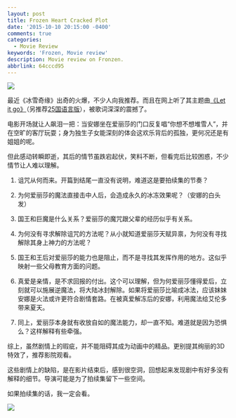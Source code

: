 ```yaml
---
layout: post
title: Frozen Heart Cracked Plot
date: '2015-10-10 20:15:00 -0400'
comments: true
categories:
  - Movie Review
keywords: 'Frozen, Movie review'
description: Movie review on Fronzen.
abbrlink: 64cccd95
---
```

![](http://images6.fanpop.com/image/photos/36000000/Frozen-image-frozen-36065977-2560-1600.jpg)

最近《冰雪奇缘》出奇的火爆，不少人向我推荐。而且在网上听了其主题曲[《Let it go》](http://v.youku.com/v_show/id_XNjQ1MTIwMzc2.html?s=105941)（另推荐[25国语言版](http://www.bilibili.tv/video/av922328/)），被歌词深深的震撼了。

电影开场就让人飙泪一把：当安娜坐在爱丽莎的门口反复唱“你想不想堆雪人”，并在空旷的客厅玩耍；身为独生子女能深刻的体会这欢乐背后的孤独，更何况还是有姐姐的呢。

<!-- more -->

但此感动转瞬即逝，其后的情节虽跌宕起伏，笑料不断，但看完后比较困惑，不少情节让人难以理解。

1. 诅咒从何而来。开篇到结尾一直没有说明，难道这是要拍续集的节奏？

2. 为何爱丽莎的魔法直接击中人后，会造成永久的冰冻效果呢？（安娜的白头发）

3. 国王和巨魔是什么关系？爱丽莎的魔咒跟父辈的经历似乎有关系。

4. 为何没有寻求解除诅咒的方法呢？从小就知道爱丽莎天赋异禀，为何没有寻找解除其身上神力的方法呢？

5. 国王和王后对爱丽莎的能力也是阻止，而不是寻找其发挥作用的地方。这似乎映射一些父母教育方面的问题。

6. 真爱是亲情，是不求回报的付出。这个可以理解，但为何爱丽莎懂得爱后，立刻就可以施展逆魔法，将大陆冰封解除。如果将爱丽莎比喻成冰法，应该妹妹安娜是火法或许更符合剧情套路。在被真爱解冻后的安娜，利用魔法给艾伦多带来夏天。

7. 同上，爱丽莎本身就有收放自如的魔法能力，却一直不知。难道就是因为恐惧么？这样解释有些牵强。

综上，虽然剧情上的瑕疵，并不能阻碍其成为动画中的精品。更别提其绚丽的3D特效了，推荐影院观看。

这些剧情上的缺陷，是在影片结束后，感到很空洞，回想起来发现剧中有好多没有解释的细节。导演可能是为了拍续集留下一些空间。

如果拍续集的话，我一定会看。

![](http://th05.deviantart.net/fs71/PRE/f/2013/355/d/6/disney_frozen_by_naschi-d6yrqdf.jpg)
